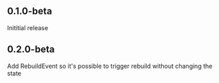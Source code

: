 ## 0.1.0-beta
Inititial release
## 0.2.0-beta
Add RebuildEvent so it's possible to trigger rebuild without changing the state
